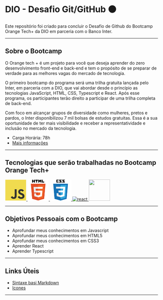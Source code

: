 # DIO - Desafio Git/GitHub :orange_circle:
        
      
Este repositório foi criado para concluir o Desafio de Github do Bootcamp Orange Tech+ da DIO em parceria com o Banco Inter.

-------------------------------------------------------------------------------------------------------------------------------------------------------------------------
     
## Sobre o Bootcamp

O Orange tech + é um projeto para você que deseja aprender do zero desenvolvimento front-end e back-end e tem o propósito de se preparar de verdade para as melhores vagas do mercado de tecnologia.

O primeiro bootcamp do programa será uma trilha gratuita lançada pelo Inter, em parceria com a DIO, que vai abordar desde o princípio as tecnologias JavaScript, HTML, CSS, Typescript e React. Após esse programa, os participantes terão direito a participar de uma trilha completa de back-end.

Com foco em alcançar grupos de diversidade como mulheres, pretos e pardos, o Inter disponibilizou 7 mil bolsas de estudos gratuitas. Essa é a sua oportunidade de ter mais visibilidade e receber a representatividade e inclusão no mercado da tecnologia.
- Carga Horária: 78h
- [Mais informações](https://www.dio.me/bootcamp/orange-tech?ref=CG&utm_source=youtube&utm_medium=social&utm_campaign=cg-bootcamp-orange-tech&utm_content=description)

----------------------------------------------------------------------------------------------------------------------------------------------------------------------
## Tecnologias que serão trabalhadas no Bootcamp Orange Tech+

<a href="https://developer.mozilla.org/en-US/docs/Web/JavaScript" target="_blank" rel="noreferrer"> <img src="https://raw.githubusercontent.com/devicons/devicon/master/icons/javascript/javascript-original.svg" alt="javascript" width="70" height="70"/> </a> 
<a href="https://www.w3.org/html/" target="_blank" rel="noreferrer"> <img src="https://raw.githubusercontent.com/devicons/devicon/master/icons/html5/html5-original-wordmark.svg" alt="html5" width="70" height="70"/> </a> 
<a href="https://www.w3schools.com/css/" target="_blank" rel="noreferrer"> <img src="https://raw.githubusercontent.com/devicons/devicon/master/icons/css3/css3-original-wordmark.svg" alt="css3" width="70" height="70"/> </a> 
<a href="https://icongr.am/devicon" target="_blank" rel="noreferrer"> <img src="https://icongr.am/devicon/react-original.svg" alt="react" width="70" height="70"/> </a> 
<a href="https://icongr.am/devicon" target="_blank" rel="noreferrer"> <img src="https://icongr.am/devicon/typescript-original.svg" width="70" height="70"/> </a> 

-----------------------------------------------------------------------------------------------------------------------------------------------------------------------
## Objetivos Pessoais com o Bootcamp

- Aprofundar meus conhecimentos em Javascript
- Aprofundar meus conhecimentos em HTML5
- Aprofundar meus conhecimentos em CSS3
- Aprender React           
- Aprender Typescript

----------------------------------------------------------------------------------------------------------------------------------------------------------------------
##  Links Úteis
- [Sintaxe basi  Markdown](https://www.markdownguide.org/basic-syntax)
- [Icones](https://icongr.am/devicon)

--------------------------------------------------------------------------------------------------------------------------------------------------------------------
